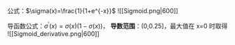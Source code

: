 公式：$\sigma(x)=\frac{1}{1+e^{-x}}$
![[Sigmoid.png|600]]

导函数公式：$\sigma^{\prime}(x)=\sigma(x)(1-\sigma(x))$，
**导数范围**：(0,0.25]，最大值在 x=0 时取得
![[Sigmoid_derivative.png|600]]